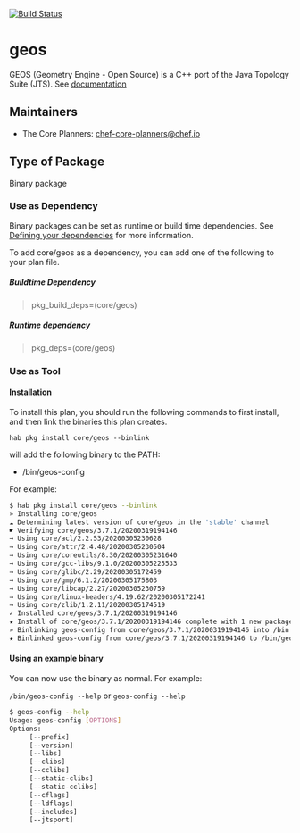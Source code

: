 [![Build Status](https://dev.azure.com/chefcorp-partnerengineering/Chef%20Base%20Plans/_apis/build/status/chef-base-plans.geos?branchName=master)](https://dev.azure.com/chefcorp-partnerengineering/Chef%20Base%20Plans/_build/latest?definitionId=111&branchName=master)

# geos

GEOS (Geometry Engine - Open Source) is a C++ port of the ​Java Topology Suite (JTS).  See [documentation](https://trac.osgeo.org/geos)

## Maintainers

* The Core Planners: <chef-core-planners@chef.io>

## Type of Package

Binary package

### Use as Dependency

Binary packages can be set as runtime or build time dependencies. See [Defining your dependencies](https://www.habitat.sh/docs/developing-packages/developing-packages/#sts=Define%20Your%20Dependencies) for more information.

To add core/geos as a dependency, you can add one of the following to your plan file.

##### Buildtime Dependency

> pkg_build_deps=(core/geos)

##### Runtime dependency

> pkg_deps=(core/geos)

### Use as Tool

#### Installation

To install this plan, you should run the following commands to first install, and then link the binaries this plan creates.

``hab pkg install core/geos --binlink``

will add the following binary to the PATH:

* /bin/geos-config

For example:

```bash
$ hab pkg install core/geos --binlink
» Installing core/geos
☁ Determining latest version of core/geos in the 'stable' channel
☛ Verifying core/geos/3.7.1/20200319194146
→ Using core/acl/2.2.53/20200305230628
→ Using core/attr/2.4.48/20200305230504
→ Using core/coreutils/8.30/20200305231640
→ Using core/gcc-libs/9.1.0/20200305225533
→ Using core/glibc/2.29/20200305172459
→ Using core/gmp/6.1.2/20200305175803
→ Using core/libcap/2.27/20200305230759
→ Using core/linux-headers/4.19.62/20200305172241
→ Using core/zlib/1.2.11/20200305174519
✓ Installed core/geos/3.7.1/20200319194146
★ Install of core/geos/3.7.1/20200319194146 complete with 1 new packages installed.
» Binlinking geos-config from core/geos/3.7.1/20200319194146 into /bin
★ Binlinked geos-config from core/geos/3.7.1/20200319194146 to /bin/geos-config
```

#### Using an example binary

You can now use the binary as normal.  For example:

``/bin/geos-config --help`` or ``geos-config --help``

```bash
$ geos-config --help
Usage: geos-config [OPTIONS]
Options:
     [--prefix]
     [--version]
     [--libs]
     [--clibs]
     [--cclibs]
     [--static-clibs]
     [--static-cclibs]
     [--cflags]
     [--ldflags]
     [--includes]
     [--jtsport]
```
